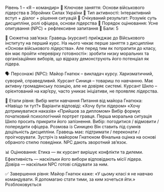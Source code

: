 Рівень 1 – «Я – командир»
🔸 Ключове заняття: Основи військового лідерства в Збройних Силах України
🔸 Тип активності: Інтерактивний вступ + діалог + рішення ситуацій
🔸 Очікуваний результат: Розуміє суть дисципліни, ролі офіцера, основи лідерства
🔸 Порядок оцінювання: Усне опитування (NPC) + рефлексивне запитання
🔸 Бали: 5

🧩 Сюжетна зав’язка:
Гравець (курсант) приїжджає до Військового інституту на перший курс. На нього чекає перше заняття з дисципліни «Основи військового лідерства». Але перед тим як потрапити до класу, він має пройти «перевірку готовності»: зробити низку моральних та організаційних виборів, що відразу демонструють його потенціал як лідера.

🗣️ Персонажі (NPC):
Майор Гнатюк – викладач курсу. Харизматичний, суворий, справедливий.
Курсант Синиця – товариш по навчанню. Має активну громадянську позицію, але не довіряє системі.
Курсант Шило – орієнтований на кар’єру, часто уникає ініціативи, не проявляє лідерства.

🎯 Етапи рівня:
Вибір мети навчання
Питання від майора Гнатюка: «Навіщо ти тут?»
Варіанти відповіді:
«Хочу бути лідером»
«Хочу дотримуватися наказів»
«Прийшов за дипломом»
Вибір формує початковий психологічний портрет гравця.
Перша моральна ситуація
Шило просить прикрити його запізнення.
Вибір: погодитися / відмовити / попередити офіцера.
Розмова із Синицею
Він ставить під сумнів доцільність дисципліни.
Гравець має: підтримати / переконати / проігнорувати.
Зустріч із майором Гнатюком
Фінальна оцінка на основі обраного стилю поведінки.
NPC дають зворотний зв’язок.

📊 Оцінювання:
Етика — як курсант вирішує конфлікти та дилеми.
Ефективність — наскільки його вибори відповідають місії лідера.
Довіра — наскільки NPC готові слідувати за ним.

✅ Завершення рівня:
Майор Гнатюк каже:
«У цьому класі я не навчаю командувати. Я допомагаю стати тими, за ким хочеться йти.»
Розблоковується
